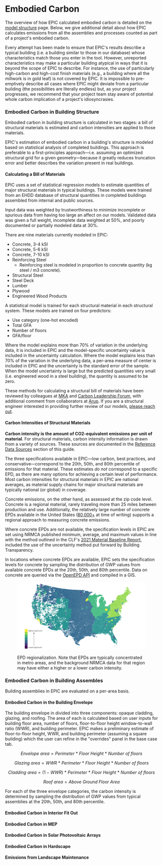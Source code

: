 # Embodied Carbon

The overview of how EPIC calculated embodied carbon is detailed on the [model structure](carbon-reduction-measures.md) page. Below, we give additional detail about how EPIC calculates emissions from all the assemblies and processes counted as part of a project's embodied carbon.&#x20;

Every attempt has been made to ensure that EPIC's results describe a typical building (i.e. a building similar to those in our database) whose characteristics match those you enter in the tool. However, unreported characteristics may make a particular building atypical in ways that it is beyond the scope of EPIC to describe. For instance, the use of particularly high-carbon and high-cost finish materials (e.g., a building where all the millwork is in gold leaf) is not covered by EPIC. It is impossible to pre-emptively describe all cases where EPIC might deviate from a particular building (the possibilities are literally endless) but, as your project progresses, we recommend that your project team stay aware of potential whole carbon implication of a project's idiosyncrasies.

### Embodied Carbon in Building Structure

Embodied carbon in building structure is calculated in two stages: a bill of structural materials is estimated and carbon intensities are applied to those materials.&#x20;

EPIC's estimation of embodied carbon in a building's structure is modeled based on statistical analysis of completed buildings. This approach is preferable to a first-principles approach—i.e. assuming an optimized structural grid for a given geometry—because it greatly reduces truncation error and better describes the variation present in real buildings.&#x20;

#### Calculating a Bill of Materials

EPIC uses a set of statistical regression models to estimate quantities of major structural materials in typical buildings. These models were trained from an EHDD database of structural quantities in completed buildings assembled from internal and public sources.&#x20;

Input data was weighted by trustworthiness to minimize incomplete or spurious data from having too large an affect on our models. Validated data was given a full weight, incomplete data weighted at 50%, and poorly documented or partially modeled data at 30%.&#x20;

There are nine materials currently modeled in EPIC:

* Concrete, 3-4 kSI
* Concrete, 5-6 kSI
* Concrete, 7-10 kSI
* Reinforcing Steel
  * Reinforcing steel is modeled in proportion to concrete quantity (kg steel / m3 concrete).
* Structural Steel
* Steel Deck
* Lumber
* Plywood
* Engineered Wood Products

A statistical model is trained for each structural material in each structural system. These models are trained on four predictors:

* Use category (one-hot encoded)
* Total GFA
* Number of floors
* GFA/floor

Where the model explains more than 70% of variation in the underlying data, it is included in EPIC and the model-specific uncertainty value is included in the uncertainty calculation. Where the model explains less than 70% of the variation in the underlying data, a per-area measure of center is included in EPIC and the uncertainty is the standard error of the sample. When the model uncertainty is large but the predicted quantities very small (i.e. engineered wood in a steel building), the quantity is assumed to be zero.&#x20;

These methods for calculating a structural bill of materials have been reviewed by colleagues at [MKA](https://www.mka.com/) and [Carbon Leadership Forum](https://carbonleadershipforum.org/), with additional comment from collaborators at [Arup](https://www.arup.com/). If you are a structural engineer interested in providing further review of our models, [please reach out](mailto:epic@ehdd.com?subject=Review).&#x20;

#### Carbon Intensities of Structural Materials

**Carbon intensity is the amount of CO2-equivalent emissions per unit of material**. For structural materials, carbon intensity information is drawn from a variety of sources. These sources are documented in the [Reference Data Sources](../backmatter/data-sources.md) section of this guide.&#x20;

The three specifications available in EPIC—low carbon, best practices, and conservative—correspond to the 20th, 50th, and 80th percentile of emissions for that material. These estimates _do not_ correspond to a specific EPD, as there are many options for achieving a certain level of performance. Most carbon intensities for structural materials in EPIC are national averages, as material supply chains for major structural materials are typically national (or global) in coverage.&#x20;

Concrete emissions, on the other hand, as assessed at the zip code level. Concrete is a regional material, rarely traveling more than 25 miles between production and use. Additionally, the relatively large number of concrete EPDs available in the United States ([80,000+](https://buildingtransparency.org/ec3) at time of writing) supports a regional approach to measuring concrete emissions.&#x20;

Where concrete EPDs are not available, the specification levels in EPIC are set using NRMCA published minimum, average, and maximum values in line with the method outlined in the CLF's [2021 Material Baseline Report](https://carbonleadershipforum.org/2021-material-baseline-report/), included the use of the uncertainty method put forward by Building Transparency.

In locations where concrete EPDs are available, EPIC sets the specification levels for concrete by sampling the distribution of GWP values from available concrete EPDs at the 20th, 50th, and 80th percentile. Data on concrete are queried via the [OpenEPD API](https://openepd.buildingtransparency.org/) and compiled in a GIS.&#x20;

<figure><img src="../.gitbook/assets/concrete regionalization-01.png" alt=""><figcaption><p>EPD regionalization. Note that EPDs are typically concentrated in metro areas, and the background NRMCA data for that region may have either a higher or a lower carbon intensity. </p></figcaption></figure>

### Embodied Carbon in Building Assembles

Building assemblies in EPIC are evaluated on a per-area basis.&#x20;

#### Embodied Carbon in the Building Envelope

The building envelope in divided into three components: opaque cladding, glazing, and roofing. The area of each is calculated based on user inputs for building floor area, number of floors, floor-to-floor height window-to-wall ratio (WWR), and building perimeter. EPIC makes a preliminary estimate of floor-to-floor height, WWR, and building perimeter (assuming a square building) which the user can refine in the "overrides" panel in the base case tab.&#x20;

$$
Envelope  \ area = Perimeter \ * \ Floor  \ Height \ * \ Number  \ of \ floors
$$

$$
Glazing  \ area = WWR \ * \ Perimeter \ * \ Floor  \ Height \ * \ Number  \ of \ floors
$$

$$
Cladding  \ area = (1-WWR) \ * \ Perimeter \ * \ Floor  \ Height \ * \ Number  \ of \ floors
$$

$$
Roof  \ area = Above \ Ground \ Floor \ Area
$$

For each of the three envelope categories, the carbon intensity is determined by sampling the distribution of GWP values from typical assemblies at the 20th, 50th, and 80th percentile.&#x20;

#### Embodied Carbon in Interior Fit Out



#### Embodied Carbon in MEP



#### Embodied Carbon in Solar Photovoltaic Arrays



#### Embodied Carbon in Hardscape



#### Emissions from Landscape Maintenance





